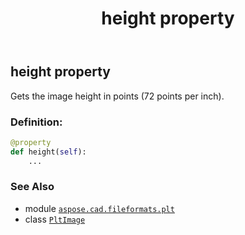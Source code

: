﻿---
title: height property
second_title: Aspose.CAD for Python via .NET API References
description: 
type: docs
weight: 170
url: /python-net/aspose.cad.fileformats.plt/pltimage/height/
is_root: false
---

## height property


Gets the image height in points (72 points per inch).
### Definition:
```python
@property
def height(self):
    ...
```

### See Also
* module [`aspose.cad.fileformats.plt`](../../)
* class [`PltImage`](/cad/python-net/aspose.cad.fileformats.plt/pltimage)
